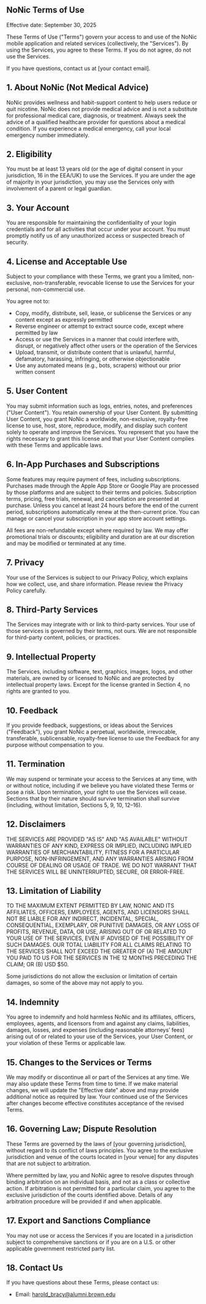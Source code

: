 ## NoNic Terms of Use

Effective date: September 30, 2025

These Terms of Use ("Terms") govern your access to and use of the NoNic mobile application and related services (collectively, the "Services"). By using the Services, you agree to these Terms. If you do not agree, do not use the Services.

If you have questions, contact us at [your contact email].

## 1. About NoNic (Not Medical Advice)
NoNic provides wellness and habit-support content to help users reduce or quit nicotine. NoNic does not provide medical advice and is not a substitute for professional medical care, diagnosis, or treatment. Always seek the advice of a qualified healthcare provider for questions about a medical condition. If you experience a medical emergency, call your local emergency number immediately.

## 2. Eligibility
You must be at least 13 years old (or the age of digital consent in your jurisdiction, 16 in the EEA/UK) to use the Services. If you are under the age of majority in your jurisdiction, you may use the Services only with involvement of a parent or legal guardian.

## 3. Your Account
You are responsible for maintaining the confidentiality of your login credentials and for all activities that occur under your account. You must promptly notify us of any unauthorized access or suspected breach of security.

## 4. License and Acceptable Use
Subject to your compliance with these Terms, we grant you a limited, non-exclusive, non-transferable, revocable license to use the Services for your personal, non-commercial use.

You agree not to:
- Copy, modify, distribute, sell, lease, or sublicense the Services or any content except as expressly permitted
- Reverse engineer or attempt to extract source code, except where permitted by law
- Access or use the Services in a manner that could interfere with, disrupt, or negatively affect other users or the operation of the Services
- Upload, transmit, or distribute content that is unlawful, harmful, defamatory, harassing, infringing, or otherwise objectionable
- Use any automated means (e.g., bots, scrapers) without our prior written consent

## 5. User Content
You may submit information such as logs, entries, notes, and preferences ("User Content"). You retain ownership of your User Content. By submitting User Content, you grant NoNic a worldwide, non-exclusive, royalty-free license to use, host, store, reproduce, modify, and display such content solely to operate and improve the Services. You represent that you have the rights necessary to grant this license and that your User Content complies with these Terms and applicable laws.

## 6. In-App Purchases and Subscriptions
Some features may require payment of fees, including subscriptions. Purchases made through the Apple App Store or Google Play are processed by those platforms and are subject to their terms and policies. Subscription terms, pricing, free trials, renewal, and cancellation are presented at purchase. Unless you cancel at least 24 hours before the end of the current period, subscriptions automatically renew at the then-current price. You can manage or cancel your subscription in your app store account settings.

All fees are non-refundable except where required by law. We may offer promotional trials or discounts; eligibility and duration are at our discretion and may be modified or terminated at any time.

## 7. Privacy
Your use of the Services is subject to our Privacy Policy, which explains how we collect, use, and share information. Please review the Privacy Policy carefully.

## 8. Third-Party Services
The Services may integrate with or link to third-party services. Your use of those services is governed by their terms, not ours. We are not responsible for third-party content, policies, or practices.

## 9. Intellectual Property
The Services, including software, text, graphics, images, logos, and other materials, are owned by or licensed to NoNic and are protected by intellectual property laws. Except for the license granted in Section 4, no rights are granted to you.

## 10. Feedback
If you provide feedback, suggestions, or ideas about the Services ("Feedback"), you grant NoNic a perpetual, worldwide, irrevocable, transferable, sublicensable, royalty-free license to use the Feedback for any purpose without compensation to you.

## 11. Termination
We may suspend or terminate your access to the Services at any time, with or without notice, including if we believe you have violated these Terms or pose a risk. Upon termination, your right to use the Services will cease. Sections that by their nature should survive termination shall survive (including, without limitation, Sections 5, 9, 10, 12–16).

## 12. Disclaimers
THE SERVICES ARE PROVIDED "AS IS" AND "AS AVAILABLE" WITHOUT WARRANTIES OF ANY KIND, EXPRESS OR IMPLIED, INCLUDING IMPLIED WARRANTIES OF MERCHANTABILITY, FITNESS FOR A PARTICULAR PURPOSE, NON-INFRINGEMENT, AND ANY WARRANTIES ARISING FROM COURSE OF DEALING OR USAGE OF TRADE. WE DO NOT WARRANT THAT THE SERVICES WILL BE UNINTERRUPTED, SECURE, OR ERROR-FREE.

## 13. Limitation of Liability
TO THE MAXIMUM EXTENT PERMITTED BY LAW, NONIC AND ITS AFFILIATES, OFFICERS, EMPLOYEES, AGENTS, AND LICENSORS SHALL NOT BE LIABLE FOR ANY INDIRECT, INCIDENTAL, SPECIAL, CONSEQUENTIAL, EXEMPLARY, OR PUNITIVE DAMAGES, OR ANY LOSS OF PROFITS, REVENUE, DATA, OR USE, ARISING OUT OF OR RELATED TO YOUR USE OF THE SERVICES, EVEN IF ADVISED OF THE POSSIBILITY OF SUCH DAMAGES. OUR TOTAL LIABILITY FOR ALL CLAIMS RELATING TO THE SERVICES SHALL NOT EXCEED THE GREATER OF (A) THE AMOUNT YOU PAID TO US FOR THE SERVICES IN THE 12 MONTHS PRECEDING THE CLAIM; OR (B) USD $50.

Some jurisdictions do not allow the exclusion or limitation of certain damages, so some of the above may not apply to you.

## 14. Indemnity
You agree to indemnify and hold harmless NoNic and its affiliates, officers, employees, agents, and licensors from and against any claims, liabilities, damages, losses, and expenses (including reasonable attorneys’ fees) arising out of or related to your use of the Services, your User Content, or your violation of these Terms or applicable law.

## 15. Changes to the Services or Terms
We may modify or discontinue all or part of the Services at any time. We may also update these Terms from time to time. If we make material changes, we will update the "Effective date" above and may provide additional notice as required by law. Your continued use of the Services after changes become effective constitutes acceptance of the revised Terms.

## 16. Governing Law; Dispute Resolution
These Terms are governed by the laws of [your governing jurisdiction], without regard to its conflict of laws principles. You agree to the exclusive jurisdiction and venue of the courts located in [your venue] for any disputes that are not subject to arbitration.

Where permitted by law, you and NoNic agree to resolve disputes through binding arbitration on an individual basis, and not as a class or collective action. If arbitration is not permitted for a particular claim, you agree to the exclusive jurisdiction of the courts identified above. Details of any arbitration procedure will be provided if and when applicable.

## 17. Export and Sanctions Compliance
You may not use or access the Services if you are located in a jurisdiction subject to comprehensive sanctions or if you are on a U.S. or other applicable government restricted party list.

## 18. Contact Us
If you have questions about these Terms, please contact us:
- Email: harold_bracy@alumni.brown.edu


